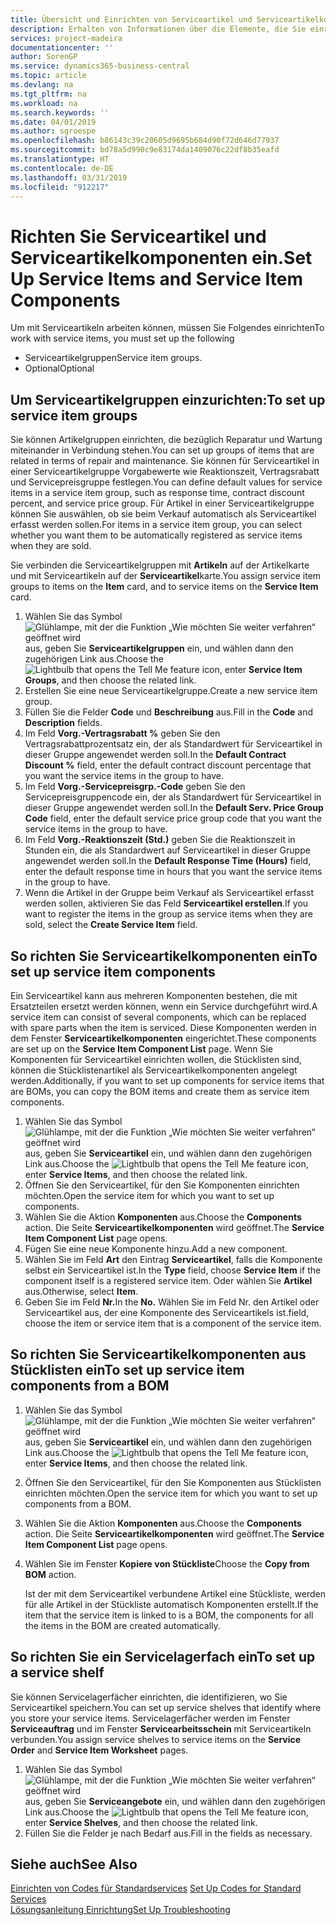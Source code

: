 ```yaml
---
title: Übersicht und Einrichten von Serviceartikel und Serviceartikelkomponenten  | Microsoft Docs
description: Erhalten von Informationen über die Elemente, die Sie einrichten müssen, bevor Sie Serviceartikel, einschließlich Vorgabewerte wie Reaktionszeit, Vertragsrabatt, und Servicepreisgruppen verwenden können.
services: project-madeira
documentationcenter: ''
author: SorenGP
ms.service: dynamics365-business-central
ms.topic: article
ms.devlang: na
ms.tgt_pltfrm: na
ms.workload: na
ms.search.keywords: ''
ms.date: 04/01/2019
ms.author: sgroespe
ms.openlocfilehash: b86143c39c20605d9695b684d90f72d646d77937
ms.sourcegitcommit: bd78a5d990c9e83174da1409076c22df8b35eafd
ms.translationtype: HT
ms.contentlocale: de-DE
ms.lasthandoff: 03/31/2019
ms.locfileid: "912217"
---
```

# <a name="set-up-service-items-and-service-item-components"></a><span data-ttu-id="5c402-103">Richten Sie Serviceartikel und Serviceartikelkomponenten ein.</span><span class="sxs-lookup"><span data-stu-id="5c402-103">Set Up Service Items and Service Item Components</span></span>
<span data-ttu-id="5c402-104">Um mit Serviceartikeln arbeiten können, müssen Sie Folgendes einrichten</span><span class="sxs-lookup"><span data-stu-id="5c402-104">To work with service items, you must set up the following</span></span>

* <span data-ttu-id="5c402-105">Serviceartikelgruppen</span><span class="sxs-lookup"><span data-stu-id="5c402-105">Service item groups.</span></span>
* <span data-ttu-id="5c402-106">Optional</span><span class="sxs-lookup"><span data-stu-id="5c402-106">Optional</span></span>

## <a name="to-set-up-service-item-groups"></a><span data-ttu-id="5c402-107">Um Serviceartikelgruppen einzurichten:</span><span class="sxs-lookup"><span data-stu-id="5c402-107">To set up service item groups</span></span>
<span data-ttu-id="5c402-108">Sie können Artikelgruppen einrichten, die bezüglich Reparatur und Wartung miteinander in Verbindung stehen.</span><span class="sxs-lookup"><span data-stu-id="5c402-108">You can set up groups of items that are related in terms of repair and maintenance.</span></span> <span data-ttu-id="5c402-109">Sie können für Serviceartikel in einer Serviceartikelgruppe Vorgabewerte wie Reaktionszeit, Vertragsrabatt und Servicepreisgruppe festlegen.</span><span class="sxs-lookup"><span data-stu-id="5c402-109">You can define default values for service items in a service item group, such as response time, contract discount percent, and service price group.</span></span> <span data-ttu-id="5c402-110">Für Artikel in einer Serviceartikelgruppe können Sie auswählen, ob sie beim Verkauf automatisch als Serviceartikel erfasst werden sollen.</span><span class="sxs-lookup"><span data-stu-id="5c402-110">For items in a service item group, you can select whether you want them to be automatically registered as service items when they are sold.</span></span>  

<span data-ttu-id="5c402-111">Sie verbinden die Serviceartikelgruppen mit **Artikeln** auf der Artikelkarte und mit Serviceartikeln auf der **Serviceartikel**karte.</span><span class="sxs-lookup"><span data-stu-id="5c402-111">You assign service item groups to items on the **Item** card, and to service items on the **Service Item** card.</span></span>  

1. <span data-ttu-id="5c402-112">Wählen Sie das Symbol ![Glühlampe, mit der die Funktion „Wie möchten Sie weiter verfahren“ geöffnet wird](media/ui-search/search_small.png "Wie möchten Sie weiter verfahren?") aus, geben Sie **Serviceartikelgruppen** ein, und wählen dann den zugehörigen Link aus.</span><span class="sxs-lookup"><span data-stu-id="5c402-112">Choose the ![Lightbulb that opens the Tell Me feature](media/ui-search/search_small.png "Tell me what you want to do") icon, enter **Service Item Groups**, and then choose the related link.</span></span>  
2. <span data-ttu-id="5c402-113">Erstellen Sie eine neue Serviceartikelgruppe.</span><span class="sxs-lookup"><span data-stu-id="5c402-113">Create a new service item group.</span></span>  
3. <span data-ttu-id="5c402-114">Füllen Sie die Felder **Code** und **Beschreibung** aus.</span><span class="sxs-lookup"><span data-stu-id="5c402-114">Fill in the **Code** and **Description** fields.</span></span>  
4. <span data-ttu-id="5c402-115">Im Feld **Vorg.-Vertragsrabatt %** geben Sie den Vertragsrabattprozentsatz ein, der als Standardwert für Serviceartikel in dieser Gruppe angewendet werden soll.</span><span class="sxs-lookup"><span data-stu-id="5c402-115">In the **Default Contract Discount %** field, enter the default contract discount percentage that you want the service items in the group to have.</span></span>  
5. <span data-ttu-id="5c402-116">Im Feld **Vorg.-Servicepreisgrp.-Code** geben Sie den Servicepreisgruppencode ein, der als Standardwert für Serviceartikel in dieser Gruppe angewendet werden soll.</span><span class="sxs-lookup"><span data-stu-id="5c402-116">In the **Default Serv. Price Group Code** field, enter the default service price group code that you want the service items in the group to have.</span></span>  
6. <span data-ttu-id="5c402-117">Im Feld **Vorg.-Reaktionszeit (Std.)** geben Sie die Reaktionszeit in Stunden ein, die als Standardwert auf Serviceartikel in dieser Gruppe angewendet werden soll.</span><span class="sxs-lookup"><span data-stu-id="5c402-117">In the **Default Response Time (Hours)** field, enter the default response time in hours that you want the service items in the group to have.</span></span>  
7. <span data-ttu-id="5c402-118">Wenn die Artikel in der Gruppe beim Verkauf als Serviceartikel erfasst werden sollen, aktivieren Sie das Feld **Serviceartikel erstellen**.</span><span class="sxs-lookup"><span data-stu-id="5c402-118">If you want to register the items in the group as service items when they are sold, select the **Create Service Item** field.</span></span>  

## <a name="to-set-up-service-item-components"></a><span data-ttu-id="5c402-119">So richten Sie Serviceartikelkomponenten ein</span><span class="sxs-lookup"><span data-stu-id="5c402-119">To set up service item components</span></span>
<span data-ttu-id="5c402-120">Ein Serviceartikel kann aus mehreren Komponenten bestehen, die mit Ersatzteilen ersetzt werden können, wenn ein Service durchgeführt wird.</span><span class="sxs-lookup"><span data-stu-id="5c402-120">A service item can consist of several components, which can be replaced with spare parts when the item is serviced.</span></span> <span data-ttu-id="5c402-121">Diese Komponenten werden in dem Fenster **Serviceartikelkomponenten** eingerichtet.</span><span class="sxs-lookup"><span data-stu-id="5c402-121">These components are set up on the **Service Item Component List** page.</span></span> <span data-ttu-id="5c402-122">Wenn Sie Komponenten für Serviceartikel einrichten wollen, die Stücklisten sind, können die Stücklistenartikel als Serviceartikelkomponenten angelegt werden.</span><span class="sxs-lookup"><span data-stu-id="5c402-122">Additionally, if you want to set up components for service items that are BOMs, you can copy the BOM items and create them as service item components.</span></span>

1. <span data-ttu-id="5c402-123">Wählen Sie das Symbol ![Glühlampe, mit der die Funktion „Wie möchten Sie weiter verfahren“ geöffnet wird](media/ui-search/search_small.png "Wie möchten Sie weiter verfahren?") aus, geben Sie **Serviceartikel** ein, und wählen dann den zugehörigen Link aus.</span><span class="sxs-lookup"><span data-stu-id="5c402-123">Choose the ![Lightbulb that opens the Tell Me feature](media/ui-search/search_small.png "Tell me what you want to do") icon, enter **Service Items**, and then choose the related link.</span></span>
2. <span data-ttu-id="5c402-124">Öffnen Sie den Serviceartikel, für den Sie Komponenten einrichten möchten.</span><span class="sxs-lookup"><span data-stu-id="5c402-124">Open the service item for which you want to set up components.</span></span>  
3. <span data-ttu-id="5c402-125">Wählen Sie die Aktion **Komponenten** aus.</span><span class="sxs-lookup"><span data-stu-id="5c402-125">Choose the **Components** action.</span></span> <span data-ttu-id="5c402-126">Die Seite **Serviceartikelkomponenten** wird geöffnet.</span><span class="sxs-lookup"><span data-stu-id="5c402-126">The **Service Item Component List** page opens.</span></span>  
4. <span data-ttu-id="5c402-127">Fügen Sie eine neue Komponente hinzu.</span><span class="sxs-lookup"><span data-stu-id="5c402-127">Add a new component.</span></span>  
5. <span data-ttu-id="5c402-128">Wählen Sie im Feld **Art** den Eintrag **Serviceartikel**, falls die Komponente selbst ein Serviceartikel ist.</span><span class="sxs-lookup"><span data-stu-id="5c402-128">In the **Type** field, choose **Service Item** if the component itself is a registered service item.</span></span> <span data-ttu-id="5c402-129">Oder wählen Sie **Artikel** aus.</span><span class="sxs-lookup"><span data-stu-id="5c402-129">Otherwise, select **Item**.</span></span>  
6. <span data-ttu-id="5c402-130">Geben Sie im Feld **Nr.**</span><span class="sxs-lookup"><span data-stu-id="5c402-130">In the **No.**</span></span> <span data-ttu-id="5c402-131">Wählen Sie im Feld Nr. den Artikel oder Serviceartikel aus, der eine Komponente des Serviceartikels ist.</span><span class="sxs-lookup"><span data-stu-id="5c402-131">field, choose the item or service item that is a component of the service item.</span></span>  

## <a name="to-set-up-service-item-components-from-a-bom"></a><span data-ttu-id="5c402-132">So richten Sie Serviceartikelkomponenten aus Stücklisten ein</span><span class="sxs-lookup"><span data-stu-id="5c402-132">To set up service item components from a BOM</span></span>
1.  <span data-ttu-id="5c402-133">Wählen Sie das Symbol ![Glühlampe, mit der die Funktion „Wie möchten Sie weiter verfahren“ geöffnet wird](media/ui-search/search_small.png "Wie möchten Sie weiter verfahren?") aus, geben Sie **Serviceartikel** ein, und wählen dann den zugehörigen Link aus.</span><span class="sxs-lookup"><span data-stu-id="5c402-133">Choose the ![Lightbulb that opens the Tell Me feature](media/ui-search/search_small.png "Tell me what you want to do") icon, enter **Service Items**, and then choose the related link.</span></span>  
2. <span data-ttu-id="5c402-134">Öffnen Sie den Serviceartikel, für den Sie Komponenten aus Stücklisten einrichten möchten.</span><span class="sxs-lookup"><span data-stu-id="5c402-134">Open the service item for which you want to set up components from a BOM.</span></span>  
3. <span data-ttu-id="5c402-135">Wählen Sie die Aktion **Komponenten** aus.</span><span class="sxs-lookup"><span data-stu-id="5c402-135">Choose the **Components** action.</span></span> <span data-ttu-id="5c402-136">Die Seite **Serviceartikelkomponenten** wird geöffnet.</span><span class="sxs-lookup"><span data-stu-id="5c402-136">The **Service Item Component List** page opens.</span></span>  
4. <span data-ttu-id="5c402-137">Wählen Sie im Fenster **Kopiere von Stückliste**</span><span class="sxs-lookup"><span data-stu-id="5c402-137">Choose the **Copy from BOM** action.</span></span>  

    <span data-ttu-id="5c402-138">Ist der mit dem Serviceartikel verbundene Artikel eine Stückliste, werden für alle Artikel in der Stückliste automatisch Komponenten erstellt.</span><span class="sxs-lookup"><span data-stu-id="5c402-138">If the item that the service item is linked to is a BOM, the components for all the items in the BOM are created automatically.</span></span>  

## <a name="to-set-up-a-service-shelf"></a><span data-ttu-id="5c402-139">So richten Sie ein Servicelagerfach ein</span><span class="sxs-lookup"><span data-stu-id="5c402-139">To set up a service shelf</span></span>
<span data-ttu-id="5c402-140">Sie können Servicelagerfächer einrichten, die identifizieren, wo Sie Serviceartikel speichern.</span><span class="sxs-lookup"><span data-stu-id="5c402-140">You can set up service shelves that identify where you store your service items.</span></span> <span data-ttu-id="5c402-141">Servicelagerfächer werden im Fenster **Serviceauftrag** und im Fenster **Servicearbeitsschein** mit Serviceartikeln verbunden.</span><span class="sxs-lookup"><span data-stu-id="5c402-141">You assign service shelves to service items on the **Service Order** and **Service Item Worksheet** pages.</span></span>  

1. <span data-ttu-id="5c402-142">Wählen Sie das Symbol ![Glühlampe, mit der die Funktion „Wie möchten Sie weiter verfahren“ geöffnet wird](media/ui-search/search_small.png "Wie möchten Sie weiter verfahren?") aus, geben Sie **Serviceangebote** ein, und wählen dann den zugehörigen Link aus.</span><span class="sxs-lookup"><span data-stu-id="5c402-142">Choose the ![Lightbulb that opens the Tell Me feature](media/ui-search/search_small.png "Tell me what you want to do") icon, enter **Service Shelves**, and then choose the related link.</span></span>
2. <span data-ttu-id="5c402-143">Füllen Sie die Felder je nach Bedarf aus.</span><span class="sxs-lookup"><span data-stu-id="5c402-143">Fill in the fields as necessary.</span></span>

## <a name="see-also"></a><span data-ttu-id="5c402-144">Siehe auch</span><span class="sxs-lookup"><span data-stu-id="5c402-144">See Also</span></span>
<span data-ttu-id="5c402-145">[Einrichten von Codes für Standardservices](service-how-setup-service-coding.md) </span><span class="sxs-lookup"><span data-stu-id="5c402-145">[Set Up Codes for Standard Services](service-how-setup-service-coding.md) </span></span>  
[<span data-ttu-id="5c402-146">Lösungsanleitung Einrichtung</span><span class="sxs-lookup"><span data-stu-id="5c402-146">Set Up Troubleshooting</span></span>](service-how-setup-troubleshooting.md)
